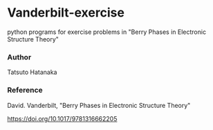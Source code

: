 # Vanderbilt-exercise
python programs for exercise problems in "Berry Phases in Electronic Structure Theory"

### Author
Tatsuto Hatanaka

### Reference
David. Vanderbilt, "Berry Phases in Electronic Structure Theory"

https://doi.org/10.1017/9781316662205